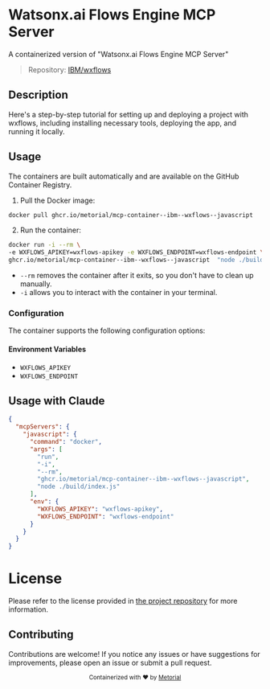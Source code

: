
# Watsonx.ai Flows Engine MCP Server

A containerized version of "Watsonx.ai Flows Engine MCP Server"

> Repository: [IBM/wxflows](https://github.com/IBM/wxflows)

## Description

Here's a step-by-step tutorial for setting up and deploying a project with wxflows, including installing necessary tools, deploying the app, and running it locally.


## Usage

The containers are built automatically and are available on the GitHub Container Registry.

1. Pull the Docker image:

```bash
docker pull ghcr.io/metorial/mcp-container--ibm--wxflows--javascript
```

2. Run the container:

```bash
docker run -i --rm \ 
-e WXFLOWS_APIKEY=wxflows-apikey -e WXFLOWS_ENDPOINT=wxflows-endpoint \
ghcr.io/metorial/mcp-container--ibm--wxflows--javascript  "node ./build/index.js"
```

- `--rm` removes the container after it exits, so you don't have to clean up manually.
- `-i` allows you to interact with the container in your terminal.



### Configuration

The container supports the following configuration options:




#### Environment Variables

- `WXFLOWS_APIKEY`
- `WXFLOWS_ENDPOINT`




## Usage with Claude

```json
{
  "mcpServers": {
    "javascript": {
      "command": "docker",
      "args": [
        "run",
        "-i",
        "--rm",
        "ghcr.io/metorial/mcp-container--ibm--wxflows--javascript",
        "node ./build/index.js"
      ],
      "env": {
        "WXFLOWS_APIKEY": "wxflows-apikey",
        "WXFLOWS_ENDPOINT": "wxflows-endpoint"
      }
    }
  }
}
```

# License

Please refer to the license provided in [the project repository](https://github.com/IBM/wxflows) for more information.

## Contributing

Contributions are welcome! If you notice any issues or have suggestions for improvements, please open an issue or submit a pull request.

<div align="center">
  <sub>Containerized with ❤️ by <a href="https://metorial.com">Metorial</a></sub>
</div>
  